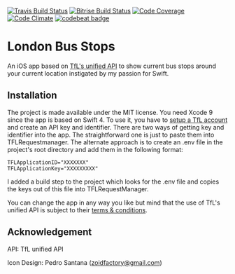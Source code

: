 [![Travis Build Status](https://travis-ci.org/fsaar/tflapp.svg?branch=develop)](https://travis-ci.org/fsaar/tflapp)
[![Bitrise Build Status](https://www.bitrise.io/app/57e558f6294006e4/status.svg?token=DDsEZOktnPuT6q5sZJrbwQ&branch=develop)](https://www.bitrise.io/app/57e558f6294006e4)
[![Code Coverage](https://codecov.io/gh/fsaar/tflapp/coverage.svg?branch=develop)](https://codecov.io/gh/fsaar/tflapp/branch/develop)
[![Code Climate](https://codeclimate.com/github/fsaar/tflapp/badges/gpa.svg)](https://codeclimate.com/github/fsaar/tflapp)
[![codebeat badge](https://codebeat.co/badges/4ab21651-9ae0-423b-a49f-412427a2d2d5)](https://codebeat.co/projects/github-com-fsaar-tflapp-develop)

# London Bus Stops

An iOS app based on [TfL's unified API](https://api.tfl.gov.uk/) to show current bus stops around your current location instigated by my passion for Swift.

## Installation

The project is made available under the MIT license. You need Xcode 9 since the app is based on Swift 4. To use it, you have to [setup a TfL account](https://api-portal.tfl.gov.uk/login) and create an API key and identifier. There are two ways of getting key and identifier into the app. The straightforward one is just to paste them into TFLRequestmanager. The alternate approach is to create an .env file in the project's root directory and add them in the following format:

    TFLApplicationID="XXXXXXX"
    TFLApplicationKey="XXXXXXXXX"

I added a build step to the project which looks for the .env file and copies the keys out of this file into TFLRequestManager.

You can change the app in any way you like but mind that the use of TfL's unified API is subject to their [terms & conditions](https://tfl.gov.uk/corporate/terms-and-conditions/transport-data-service).

## Acknowledgement

API: TfL unified API

Icon Design: Pedro Santana (zoidfactory@gmail.com) 


